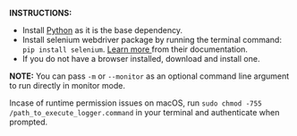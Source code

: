 <b>INSTRUCTIONS: </b>

- Install <a href='https://www.python.org/downloads/'>Python</a> as it is the base dependency.
- Install selenium webdriver package by running the terminal command: `pip install selenium`. <a href='https://www.selenium.dev/documentation/webdriver/getting_started/install_drivers/'> Learn more </a> from their documentation.
- If you do not have a browser installed, download and install one.

<b>NOTE:</b> You can pass `-m` or `--monitor` as an optional command line argument to run directly in monitor mode.

Incase of runtime permission issues on macOS, run `sudo chmod -755 /path_to_execute_logger.command` in your terminal and authenticate when prompted.
